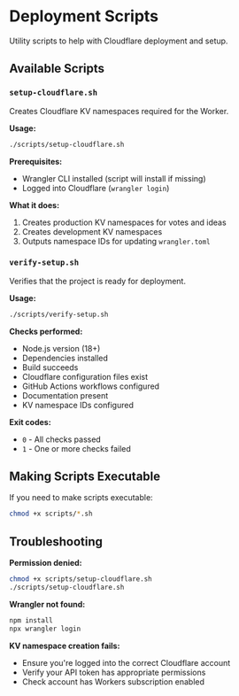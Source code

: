 # Deployment Scripts

Utility scripts to help with Cloudflare deployment and setup.

## Available Scripts

### `setup-cloudflare.sh`

Creates Cloudflare KV namespaces required for the Worker.

**Usage:**
```bash
./scripts/setup-cloudflare.sh
```

**Prerequisites:**
- Wrangler CLI installed (script will install if missing)
- Logged into Cloudflare (`wrangler login`)

**What it does:**
1. Creates production KV namespaces for votes and ideas
2. Creates development KV namespaces
3. Outputs namespace IDs for updating `wrangler.toml`

### `verify-setup.sh`

Verifies that the project is ready for deployment.

**Usage:**
```bash
./scripts/verify-setup.sh
```

**Checks performed:**
- Node.js version (18+)
- Dependencies installed
- Build succeeds
- Cloudflare configuration files exist
- GitHub Actions workflows configured
- Documentation present
- KV namespace IDs configured

**Exit codes:**
- `0` - All checks passed
- `1` - One or more checks failed

## Making Scripts Executable

If you need to make scripts executable:

```bash
chmod +x scripts/*.sh
```

## Troubleshooting

**Permission denied:**
```bash
chmod +x scripts/setup-cloudflare.sh
./scripts/setup-cloudflare.sh
```

**Wrangler not found:**
```bash
npm install
npx wrangler login
```

**KV namespace creation fails:**
- Ensure you're logged into the correct Cloudflare account
- Verify your API token has appropriate permissions
- Check account has Workers subscription enabled
